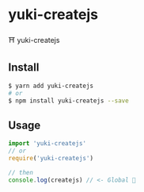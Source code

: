 # yuki-createjs
⛩  yuki-createjs


## Install
```bash
$ yarn add yuki-createjs
# or
$ npm install yuki-createjs --save
```

## Usage
```js
import 'yuki-createjs'
// or
require('yuki-createjs')

// then
console.log(createjs) // <- Global 🍻
```
